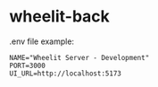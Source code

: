 # wheelit-back

.env file example:

`````
NAME="Wheelit Server - Development" 
PORT=3000
UI_URL=http://localhost:5173
`````
